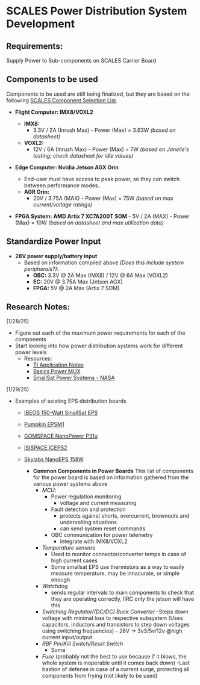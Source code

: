 # SCALES Power Distribution System Development

## Requirements:
Supply Power to Sub-components on SCALES Carrier Board

## Components to be used
Components to be used are still being finalized, but they are based on the following [SCALES Component Selection List](https://livecsupomona.sharepoint.com/:x:/r/sites/broncospacelab/Shared%20Documents/SCALES%20-%20General/Documentation/Hardware/SCALES%20Hardware%20Component%20Selection.xlsx?d=w0a79ca0a7f3241a1b204a2bc7466c9c3&csf=1&web=1&e=7n6GZM).
- **Flight Computer: IMX8/VOXL2**
  - **IMX8:** 
      - 3.3V / 2A (Inrush Max) - Power (Max) = 3.63W *(based on datasheet)*
  - **VOXL2:** 
      - 12V / 6A (Inrush Max) - Power (Max) = 7W *(based on Janelle's testing; check datasheet for idle values)*

- **Edge Computer: Nvidia Jetson AGX Orin**
  - End-user must have access to peak power, so they can switch between performance modes.
  - **AGR Orin:** 
      - 20V / 3.75A (MAX) - Power (Max) = 75W *(based on max current/voltage ratings)*

- **FPGA System:**
    **AMD Artix 7 XC7A200T SOM**
      - 5V / 2A (MAX) - Power (Max) = 10W *(based on datasheet and max utilization data)*

## Standardize Power Input
- **28V power supply/battery input**
  - Based on information compiled above *(Does this include system peripherals?)*:
    - **OBC:** 3.3V @ 2A Max (IMX8) / 12V @ 6A Max (VOXL2)
    - **EC:** 20V @ 3.75A Max (Jetson AGX)
    - **FPGA:** 5V @ 2A Max (Artix 7 SOM)
   

## Research Notes:
(1/28/25)
- Figure out each of the maximum power requirements for each of the components
- Start looking into how power distribution systems work for different power levels
   * Resources: 
      - [TI Application Notes](https://www.ti.com/lit/an/slva887/slva887.pdf?ts=1738125836647&ref_url=https%3A%2F%2Fwww.ti.com%2Fproduct%2FTPS22993)
      - [Basics Power MUX](https://www.ti.com/lit/an/slvae51a/slvae51a.pdf?ts=1738126325034&ref_url=https%3A%2F%2Fwww.ti.com%2Fproduct%2FTPS2115A)
      - [SmallSat Power Systems - NASA](https://www.nasa.gov/smallsat-institute/sst-soa/power-subsystems/#:~:text=Power%20storage%20is%20typically%20applied,control%20to%20spacecraft%20electrical%20loads.)

(1/29/25)
- Examples of existing EPS distribution boards
   * [IBEOS 150-Watt SmallSat EPS](https://www.ibeos.com/150w-eps-datasheet)
   * [Pumpkin EPSM1](https://www.pumpkininc.com/space/datasheet/710-01952-C_DS_EPSM_1.pdf)
   * [GOMSPACE NanoPower P31u](https://gomspace.com/UserFiles/Subsystems/datasheet/gs-ds-nanopower-p31u-32_(1).pdf)
   * [ISISPACE ICEPS2](https://www.isispace.nl/wp-content/uploads/2019/04/ISIS-ICEPS2-DSH-0001-ICEPS2_Datasheet-01_02.pdf)
   * [Skylabs NanoEPS 158W](https://www.nasa.gov/smallsat-institute/sst-soa/power-subsystems/#:~:text=Power%20storage%20is%20typically%20applied,control%20to%20spacecraft%20electrical%20loads.)

      - **Common Components in Power Boards**
      This list of components for the power board is based on information gathered from the various power systems above
         - *MCU*:
            - Power regulation monitoring
               - voltage and current measuring
            - Fault detection and protection
               - protects against shorts, overcurrent, brownouts and undervolting situations
               - can send system reset commands
            - OBC communication for power telemetry
               - integrate with IMX8/VOXL2
         - *Temperature sensors*
            - Used to monitor connector/converter temps in case of high current cases
            - Some smallsat EPS use thermistors as a way to easily measure temperature, may be innacurate, or simple enough
         - *Watchdog*
            - sends regular intervals to main components to check that they are operating correctly, IIRC only the jetson will have this
         - *Switching Regulator/(DC/DC) Buck Converter*
            -Steps down voltage with minimal loss to respective subsystem (Uses capacitors, inductors and transistors to step down voltages using switching frequencies)
               - 28V -> 3v3/5v/12v @high current input/output
         - *RBF Pin/Kill Switch/Reset Switch*
            - Some
         - *Fuse* (probably not the best to use because if it blows, the whole system is inoperable until it comes back down)
            -Last bastion of defense in case of a current surge, protecting all components from frying (not likely to be used)





